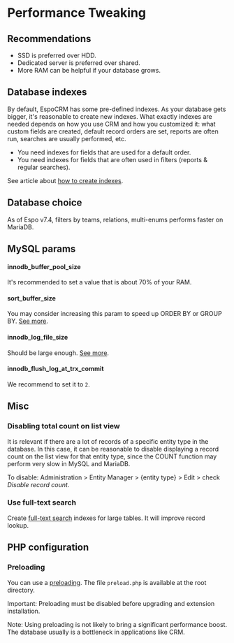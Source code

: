 # Performance Tweaking

## Recommendations

* SSD is preferred over HDD.
* Dedicated server is preferred over shared.
* More RAM can be helpful if your database grows.

## Database indexes

By default, EspoCRM has some pre-defined indexes. As your database gets bigger, it's reasonable to create new indexes. What exactly indexes are needed depends on how you use CRM and how you customized it: what custom fields are created, default record orders are set, reports are often run, searches are usually performed, etc.

* You need indexes for fields that are used for a default order.
* You need indexes for fields that are often used in filters (reports & regular searches).

See article about [how to create indexes](../development/db-indexes.md).

## Database choice

As of Espo v7.4, filters by teams, relations, multi-enums performs faster on MariaDB.

## MySQL params

#### innodb_buffer_pool_size

It's recommended to set a value that is about 70% of your RAM.

#### sort_buffer_size

You may consider increasing this param to speed up ORDER BY or GROUP BY. [See more](https://dev.mysql.com/doc/refman/8.0/en/server-system-variables.html#sysvar_sort_buffer_size).

#### innodb_log_file_size

Should be large enough. [See more](https://dev.mysql.com/doc/refman/8.0/en/innodb-parameters.html#sysvar_innodb_log_file_size).

#### innodb_flush_log_at_trx_commit

We recommend to set it to `2`.

## Misc

### Disabling total count on list view

It is relevant if there are a lot of records of a specific entity type in the database. In this case, it can be reasonable to disable displaying a record count on the list view for that entity type, since the COUNT function may perform very slow in MySQL and MariaDB.

To disable: Administration > Entity Manager > {entity type} > Edit > check *Disable record count*.

### Use full-text search

Create [full-text search](../user-guide/text-search.md#full-text-search) indexes for large tables. It will improve record lookup.

## PHP configuration

### Preloading

You can use a [preloading](https://www.php.net/manual/en/opcache.preloading.php). The file `preload.php` is available at the root directory.

Important: Preloading must be disabled before upgrading and extension installation.

Note: Using preloading is not likely to bring a significant performance boost. The database usually is a bottleneck in applications like CRM.
